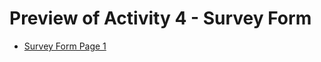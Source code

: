 <h1>Preview of Activity 4 - Survey Form</h1>
  <ul>
    <li><a href="https://htmlpreview.github.io/?https://github.com/JansonSiy/survey-form-frontend-activity-4/blob/master/survey_form.html">Survey Form Page 1</a></li>
  </ul>

